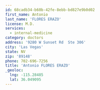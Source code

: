 ```yaml
---
id: 68cadb34-b60b-42fe-8ebb-bd827e9b0d02
first_name: Antonio
last_name: 'FLORES ERAZO'
license: M.D.
services:
  - internal-medicine
category: doctors
address: '9280 W Sunset Rd  Ste 306'
city: 'Las Vegas'
state: NV
zip: '89148'
phone: 702-696-7256
title: 'Antonio FLORES ERAZO'
_geoloc:
  lng: -115.28485
  lat: 36.049095
---
```

